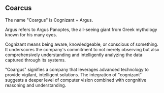 ## Coarcus
The name "Coargus" is Cognizant + Argus.

Argus refers to Argus Panoptes, the all-seeing giant from Greek mythology known for his many eyes.

Cognizant means being aware, knowledgeable, or conscious of something. It underscores the company's commitment to not merely observing but also comprehensively understanding and intelligently analyzing the data captured through its systems.

"Coargus" signifies a company that leverages advanced technology to provide vigilant, intelligent solutions. The integration of "cognizant" suggests a deeper level of computer vision combined with congnitive reasoning and understanding.

<!--

**Here are some ideas to get you started:**

🙋‍♀️ A short introduction - what is your organization all about?
🌈 Contribution guidelines - how can the community get involved?
👩‍💻 Useful resources - where can the community find your docs? Is there anything else the community should know?
🍿 Fun facts - what does your team eat for breakfast?
🧙 Remember, you can do mighty things with the power of [Markdown](https://docs.github.com/github/writing-on-github/getting-started-with-writing-and-formatting-on-github/basic-writing-and-formatting-syntax)
-->
